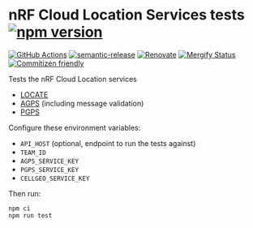 # nRF Cloud Location Services tests [![npm version](https://img.shields.io/npm/v/@nordicsemiconductor/nrfcloud-location-services-tests.svg)](https://www.npmjs.com/package/@nordicsemiconductor/nrfcloud-location-services-tests)

[![GitHub Actions](https://github.com/NordicSemiconductor/nrfcloud-location-services-tests-js/workflows/Test%20and%20Release/badge.svg)](https://github.com/NordicSemiconductor/nrfcloud-location-services-tests-js/actions)
[![semantic-release](https://img.shields.io/badge/%20%20%F0%9F%93%A6%F0%9F%9A%80-semantic--release-e10079.svg)](https://github.com/semantic-release/semantic-release)
[![Renovate](https://img.shields.io/badge/renovate-enabled-brightgreen.svg)](https://renovatebot.com)
[![Mergify Status](https://img.shields.io/endpoint.svg?url=https://gh.mergify.io/badges/NordicSemiconductor/nrfcloud-location-services-tests-js)](https://mergify.io)
[![Commitizen friendly](https://img.shields.io/badge/commitizen-friendly-brightgreen.svg)](http://commitizen.github.io/cz-cli/)

Tests the nRF Cloud Location services

- [LOCATE](https://api.feature.nrfcloud.com/v1#operation/LocateDevice)
- [AGPS](https://api.feature.nrfcloud.com/v1#operation/GetAssistanceData)
  (including message validation)
- [PGPS](https://api.feature.nrfcloud.com/v1#operation/GetPredictedAssistanceData)

Configure these environment variables:

- `API_HOST` (optional, endpoint to run the tests against)
- `TEAM_ID`
- `AGPS_SERVICE_KEY`
- `PGPS_SERVICE_KEY`
- `CELLGEO_SERVICE_KEY`

Then run:

    npm ci
    npm run test
